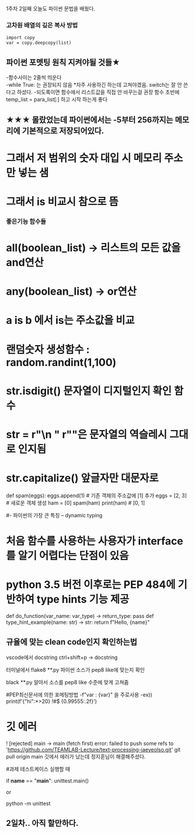1주차 2일째 오늘도 파이썬 문법을 배웠다.


### 고차원 배열의 깊은 복사 방법
    import copy
    var = copy.deepcopy(list)

## 파이썬 포멧팅 원칙 지켜야될 것들★
-함수사이는 2줄씩 띄운다<br/>
-while True: 는 권장되지 않음 *자주 사용하긴 하는데 고쳐야겠음.      switch는 잘 안 쓴다고 하셨다.
-되도록이면 함수에서 리스트값을 직접 안 바꾸는걸 권장  함수 초반에 temp_list = para_list[:] 하고 시작 하는게 좋다

## ★★★ 몰랐었는데 파이썬에서는 -5부터 256까지는 메모리에 기본적으로 저장되어있다.
# 그래서 저 범위의 숫자 대입 시 메모리 주소만 넣는 샘
# 그래서 is 비교시 참으로 뜸


### 좋은기능 함수들
# all(boolean_list) -> 리스트의 모든 값을 and연산 

# any(boolean_list) -> or연산

# a is b 에서 is는 주소값을 비교

# 랜덤숫자 생성함수 : random.randint(1,100)

# str.isdigit() 문자열이 디지털인지 확인 함수

# str = r"\n " r""은 문자열의 역슬레시 그대로 인지됨

# str.capitalize() 앞글자만 대문자로


  def spam(eggs):
    eggs.append(1) # 기존 객체의 주소값에 [1] 추가
    eggs = [2, 3] # 새로운 객체 생성
  ham = [0]
  spam(ham)
  print(ham) # [0, 1]

#- 파이썬의 가장 큰 특징 – dynamic typing 
# 처음 함수를 사용하는 사용자가 interface를 알기 어렵다는 단점이 있음
# python 3.5 버전 이후로는 PEP 484에 기반하여 type hints 기능 제공
  def do_function(var_name: var_type) -> return_type:
  pass
  def type_hint_example(name: str) -> str:
  return f"Hello, {name}"

## 규율에 맞는 clean code인지 확인하는법
vscode에서 
 docstring ctrl+shift+p -> docstring

터미널에서
  flake8 **.py 파이썬 소스가 pep8 like에 맞는지 확인

  black **.py 알아서 소스를 pep8 like 수준에 맞게 고쳐줌

#PEP최신문서에 의한 포메팅방법
-f"var : {var}" 을 주로사용
-ex)) print(f'{"hi":*>20} !#$ {0.99555:.2f}')


# 깃 에러
   ! [rejected]        main -> main (fetch first)
  error: failed to push some refs to 'https://github.com/TEAMLAB-Lecture/text-processing-jaeyeolso.git'
  git pull origin main 
깃에서 에러가 났는데 정지훈님이 해결해주셨다.




#과제 테스트케이스 실행할 때

  if __name__ == "__main__": 
      unittest.main()
    
  or 

  python -m unittest


## 2일차.. 아직 할만하다.
